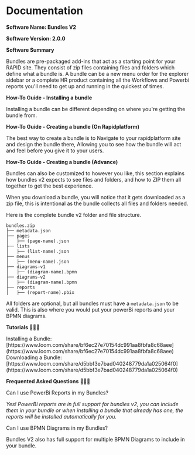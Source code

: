 # Documentation

**Software Name: Bundles V2**

**Software Version: 2.0.0**

**Software Summary**

Bundles are pre-packaged add-ins that act as a starting point for your RAPID site. They consist of zip files containing files and folders which define what a bundle is. A bundle can be a new menu order for the explorer sidebar or a complete HR product containing all the Workflows and Powerbi reports you'll need to get up and running in the quickest of times.

**How-To Guide - Installing a bundle**

Installing a bundle can be different depending on where you're getting the bundle from.

<!-- <table border="1" id="bkmrk-steps-to-get-started" style="border-collapse: collapse; width: 100%;"><tbody><tr data-type="grid-row"><td data-type="grid-cell" style="width: 23.8271%;">**Steps To Get Started**

</td><td data-type="grid-cell" style="width: 76.0494%;">**Instructions**

</td></tr><tr data-type="grid-row"><td data-type="grid-cell" style="width: 23.8271%;">*Step 1 - Navigate to the Rapidplatform Bundles page.*

</td><td data-type="grid-cell" style="width: 76.0494%;">The best way to install bundles is to navigate to your Rapidplatform site; There, you can navigate to Designer and then Bundles.

Your URL should be as follows:

https://app.rapidplatform.com/{YOUR\_TENANT}/{YOUR\_SITENAME}/Dezigna/advanced/bundles

</td></tr><tr data-type="grid-row"><td data-type="grid-cell" style="width: 23.8271%;">*Step 2 - Pick from the provided Bundles, Or install a custom Bundle.*

</td><td data-type="grid-cell" style="width: 76.0494%;">**Picking from the list:**

If you're picking your bundle from the list, then it's as easy to install a bundle as ever. Just find the bundle you want, click on it to expand its description field, then once you're happy with the bundle, click on the install button on the card. Then Rapidplatform will install your bundle right away.

**Custom Bundle:**

If you're installing a custom bundle, just click on the button at the top of the page that says 'Install Custom Bundle'; from there, you can navigate to where you have stored your custom bundle, and once selected, Click ok to start the installation. You will be shown an install status on the same page, and once finished, you will receive a green toast saying your bundle has been installed.

</td></tr><tr data-type="grid-row"><td data-type="grid-cell" style="width: 23.8271%;">*Step 3 - Explore what's been added.*

</td><td data-type="grid-cell" style="width: 76.0494%;">Navigate To Explorer and find your new bundle has added some extra features.

</td></tr></tbody></table> -->

**How-To Guide - Creating a bundle (On Rapidplatform)**

The best way to create a bundle is to Navigate to your rapidplatform site and design the bundle there, Allowing you to see how the bundle will act and feel before you give it to your users.

<!-- <table border="1" id="bkmrk-steps-to-get-started-0" style="border-collapse: collapse; width: 100%;"><tbody><tr data-type="grid-row"><td data-type="grid-cell" style="width: 23.8271%;">**Steps To Get Started**

</td><td data-type="grid-cell" style="width: 76.0494%;">**Instructions**

</td></tr><tr data-type="grid-row"><td data-type="grid-cell" style="width: 23.8271%;">*Step 1 - Start by identifying what it is you want to provide to your users.*

</td><td data-type="grid-cell" style="width: 76.0494%;">Bundles are constructed by creating Lists in rapidplatform, and then by using the bundle extractor, to download the Lists you've created.

This means that the relationships between each List and their fields will determine how your bundle functions.

</td></tr><tr data-type="grid-row"><td data-type="grid-cell" style="width: 23.8271%;">*Step 2 - Download your bundle*

</td><td data-type="grid-cell" style="width: 76.0494%;">Navigate to the Bundle install page inside of Rapidplatform. There you will see a button that says "Download Bundle", Clicking on that will bring up a Panel with a List of Lists to include inside your bundle.

Clicking on the Lists you want, and clicking next, will then download your bundle right to your default file location.

</td></tr></tbody></table> -->

**How-To Guide - Creating a bundle (Advance)**

Bundles can also be customized to however you like, this section explains how bundles v2 expects to see files and folders, and how to ZIP them all together to get the best experience.

When you download a bundle, you will notice that it gets downloaded as a zip file, this is intentional as the bundle collects all files and folders needed.

Here is the complete bundle v2 folder and file structure.

```
bundles.zip
├── metadata.json
├── pages
│   ├── (page-name).json
├── lists
│   ├── (list-name).json
├── menus
│   ├── (menu-name).json
├── diagrams-v1
│   ├── (diagram-name).bpmn
├── diagrams-v2
│   ├── (diagram-name).bpmn
├── reports
│   ├── (report-name).pbix
```

All folders are optional, but all bundles must have a `metadata.json` to be valid. This is also where you would put your powerBi reports and your BPMN diagrams.

**Tutorials** 🙋🏼‍♂️

<div data-depth="0" data-key="f2f8065c-efca-44fb-badd-1250583bfc8e" data-reset-counter="true" data-scroll-id="5c12c7b7" data-slate-object="block" data-test-id="dragDropTarget" data-type="unstyled" id="bkmrk-installing-a-bundle%3A"><div data-depth="0" data-key="f2f8065c-efca-44fb-badd-1250583bfc8e" data-reset-counter="true" data-scroll-id="5c12c7b7" data-slate-object="block" data-test-id="dragDropTarget" data-type="unstyled"><div><div data-depth="0" data-key="f2f8065c-efca-44fb-badd-1250583bfc8e" data-reset-counter="true" data-scroll-id="5c12c7b7" data-slate-object="block" data-type="unstyled">Installing a Bundle: [https://www.loom.com/share/bf6ec27e70154dc991aa8fbfa8c68aee](https://www.loom.com/share/bf6ec27e70154dc991aa8fbfa8c68aee)</div></div></div></div>Downloading a Bundle: [https://www.loom.com/share/d5bbf3e7bad040248779da1a025064f0](https://www.loom.com/share/d5bbf3e7bad040248779da1a025064f0)

**Frequented Asked Questions** 🤷🏾‍♀️

Can I use PowerBi Reports in my Bundles?

*Yes! PowerBi reports are in full support for bundles v2, you can include them in your bundle or when installing a bundle that already has one, the reports will be installed automatically for you.*

Can I use BPMN Diagrams in my Bundles?

Bundles V2 also has full support for multiple BPMN Diagrams to include in your bundle.